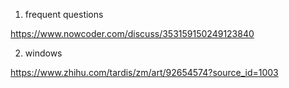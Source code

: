 1. frequent questions

https://www.nowcoder.com/discuss/353159150249123840

2. windows

https://www.zhihu.com/tardis/zm/art/92654574?source_id=1003
